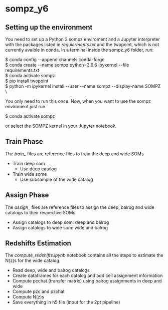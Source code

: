 # sompz_y6

## Setting up the environment

You need to set up a Python 3 sompz enviroment and a Jupyter interpreter with the packages listed in *requierments.txt* and the twopoint, which is not currently avaible in conda. In a terminal inside the sompz_y6 folder, run: 

$ conda config --append channels conda-forge \
$ conda create --name sompz python=3.9.6 ipykernel --file requirements.txt \
$ conda activate sompz \
$ pip install twopoint \
$ python -m ipykernel install --user --name sompz --display-name SOMPZ \


You only need to run this once. Now, when you want to use the sompz enviroment just run

$ conda activate sompz

or select the SOMPZ kernel in your Jupyter notebook. 



## Train Phase

The *train_* files are reference files to train the deep and wide SOMs

- Train deep som
    - Use deep catalog
- Train wide some
    - Use subsample of the wide catalog 


## Assign Phase

The *assign_* files are reference files to assign the deep, balrog and wide catalogs to their respective SOMs

- Assign catalogs to deep som: deep and balrog
- Assign catalogs to wide som: wide and balrog


## Redshifts Estimation

The *compute_redshifts.ipynb* notebook contains all the steps to estimate the N(z)s for the wide catalog

- Read deep, wide and balrog catalogs
- Create dataframes for each catalog and add cell assignment information
- Compute pcchat (transfer matrix) using balrog assignments in deep and wide
- Compute pzc and pzchat
- Compute N(z)s
- Save everything in h5 file (input for the 2pt pipeline) 


